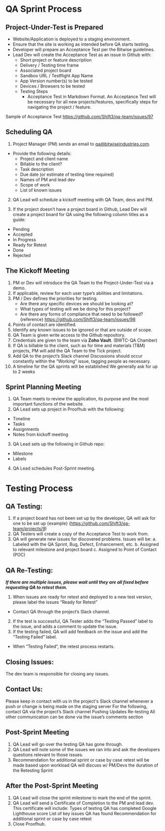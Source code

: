 # QA Sprint Process
## Project-Under-Test is Prepared
- Website/Application is deployed to a staging environment. 
- Ensure that the site is working as intended before QA starts testing.
- Developer will prepare an Acceptance Test per the Bitwise guidelines.
- Lead Dev will create the Acceptance Test as an issue in Github with:
  - Short project or feature description
  - Delivery / Testing time frame
  - Associated project board
  - Sandbox URL / Testflight App Name
  - App Version number(s) to be tested
  - Devices / Browsers to be tested
  - Testing Steps
     - Acceptance Test in Markdown Format. An Acceptance Test will be necessary for all new projects/features, specifically steps for navigating the project / feature.

Sample of Acceptance Test
https://github.com/Shift3/qa-team/issues/97

## Scheduling QA
1. Project Manager (PM) sends an email to qa@bitwiseindustries.com.
  - Provide the following details:
    - Project and client name
    - Billable to the client?
    - Task description
    - Due date (or estimate of testing time required)
    - Names of PM and lead dev
    - Scope of work
    - List of known issues

2. QA Lead will schedule a kickoff meeting with QA Team, devs and PM.

3. If the project doesn’t have a project board in Github, Lead Dev will create a project board for QA using the following column titles as a guide:
  - Pending
  - Accepted
  - In Progress
  - Ready for Retest
  - Done
  - Rejected




## The Kickoff Meeting
1. PM or Dev will introduce the QA Team to the Project-Under-Test via a demo.
2. If applicable, review for each user type’s abilities and limitations.
3. PM / Dev defines the priorities for testing. 
    - Are there any specific devices we should be looking at?
    - What types of testing will we be doing for this project?
    - Are there any forms of compliance that need to be followed?
{reference} https://github.com/Shift3/qa-team/issues/98
4. Points of contact are identified.
5. Identify any known issues to be ignored or that are outside of scope.
6. QA Team is given write access to the Github repository.
7. Credentials are given to the team via **Zoho Vault**. (BWTC-QA Chamber)
8. If QA is billable to the client, such as for time and materials (T&M) projects, PM will add the QA Team to the Tick project.
9. Add QA to the project’s Slack channel
Discussions should occur constantly within the “Working” issue, tagging people as necessary.
10. A timeline for the QA sprints will be established
We generally ask for up to 2 weeks

## Sprint Planning Meeting
1. QA Team meets to review the application, its purpose and the most important functions of the website.
2. QA Lead sets up project in Proofhub with the following:
- Timeline
- Tasks
- Assignments
- Notes from kickoff meeting
3. QA Lead sets up the following in Github repo:
- Milestone 
- Labels 
4. QA Lead schedules Post-Sprint meeting.

# Testing Process
## QA Testing:

1. If a project board has not been set up by the developer, QA will ask for one to be set up {example} (https://github.com/Shift3/qa-team/projects/9)
2. QA Testers will create a copy of the Acceptance Test to work from.
3. QA will generate new issues for discovered problems. Issues will be:
a. Labeled with the QA Sprint, Bug, Defect, Enhancement, etc.
b. Assigned to relevant milestone and project board
c. Assigned to Point of Contact (POC)

## QA Re-Testing:
***If there are multiple issues, please wait until they are all fixed before requesting QA to retest them.***
1. When issues are ready for retest and deployed to a new test version, please label the issues “Ready for Retest”  
- Contact QA through the project’s Slack channel.
2. If the test is successful, QA Tester adds the “Testing Passed” label to the issue, and adds a comment to update the issue.
3. If the testing failed, QA will add feedback on the issue and add the “Testing Failed” label.
- When “Testing Failed”, the retest process restarts.

## Closing Issues:
The dev team is responsible for closing any issues.

## Contact Us:
Please keep in contact with us in the project's Slack channel whenever a push or change is being made on the staging server
For the following, contact QA via the project’s Slack channel
Pushing Updates
Re-testing
All other communication can be done via the issue’s comments section


## Post-Sprint Meeting
1. QA Lead will go over the testing QA has gone through.
2. QA Lead will note some of the issues we ran into and ask the developers questions relevant to those issues.
3. Recommendation for additional sprint or case by case retest will be made based upon workload QA will discuss w/ PM/Devs the duration of the Retesting Sprint


## After the Post-Sprint Meeting
1. QA Lead will close the sprint milestone to mark the end of the sprint.
2. QA Lead will send a Certificate of Completion to the PM and lead dev. This certificate will include:
Types of testing QA has completed
Google Lighthouse score
List of key issues QA has found
Recommendation for additional sprint or case by case retest
3. Close Proofhub.


